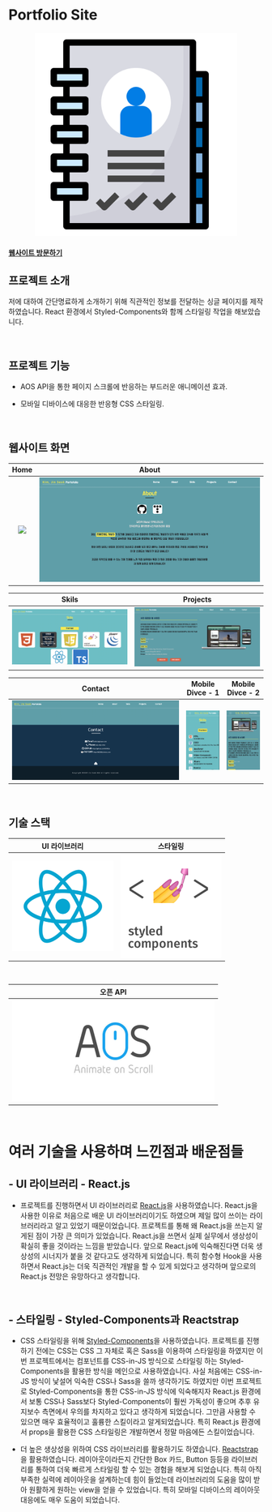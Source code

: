 # Portfolio Site

<p align="center">
  <img src="images/portfolio.png" width="400px">
</p>

#### [웹사이트 방문하기](https://k0502s.github.io/Kim-Jin-Seok-Portfolio)

## 프로젝트 소개

저에 대하여 간단명료하게 소개하기 위해 직관적인 정보를 전달하는 싱글 페이지를 제작하였습니다. React 환경에서 Styled-Components와 함께 스타일링 작업을 해보았습니다.

<br>

## 프로젝트 기능

* AOS API을 통한 페이지 스크롤에 반응하는 부드러운 애니메이션 효과.

* 모바일 디바이스에 대응한 반응형 CSS 스타일링.

<br>

## 웹사이트 화면

|             Home           |           About           |
| :-------------------------: | :---------------------------: |
| <img src="images/home.png"> | <img src="images/about.png"> |

|            Skils            |            Projects          |
| :---------------------------: | :--------------------------: |
| <img src="images/skils.png"> | <img src="images/projects.png"> |

|             Contact             |          Mobile Divce - 1         |          Mobile Divce - 2       |
| :---------------------------: |  :---------------------------: | :---------------------------: |
| <img src="images/contact.png"> | <img src="images/mobile.png" width="100px"> | <img src="images/mobile2.png" width="100px">  |



<br>

## 기술 스택

|               UI 라이브러리                |                      스타일링                      |
| :----------------------------------------: | :-----------------------------------------------: | 
| <img src="images/React.png" width="200px"> | <img src="images/SC.png" width="200px"> |

<br>

|                오픈 API                  |
|:----------------------------------------------------: |
| <img src="images/aos.png" height="200px"> |

<br>

# 여러 기술을 사용하며 느낀점과 배운점들


## - UI 라이브러리 - React.js

 * 프로젝트를 진행하면서 UI 라이브러리로 [React.js](https://github.com/facebook/react)을 사용하였습니다. React.js을 사용한 이유로 처음으로 배운 UI 라이브러리이기도 하였으며 제일 많이 쓰이는 라이브러리라고 알고 있었기 때문이었습니다. 프로젝트를 통해 왜 React.js을 쓰는지 알게된 점이 가장 큰 의미가 있었습니다. React.js을 쓰면서 실제 실무에서 생상성이 확실히 좋을 것이라는 느낌을 받았습니다. 앞으로 React.js에 익숙해진다면 더욱 생상성의 시너지가 붙을 것 같다고도 생각하게 되었습니다. 특히 함수형 Hook을 사용하면서 React.js는 더욱 직관적인 개발을 할 수 있게 되었다고 생각하며 앞으로의 React.js 전망은 유망하다고 생각합니다.


<br>

## - 스타일링 - Styled-Components과 Reactstrap

* CSS 스타일링을 위해 [Styled-Components](https://github.com/styled-components/styled-components)을 사용하였습니다. 프로젝트를 진행하기 전에는 CSS는 CSS 그 자체로 혹은 Sass을 이용하여 스타일링을 하였지만 이번 프로젝트에서는 컴포넌트를 CSS-in-JS 방식으로 스타일링 하는 Styled-Components을 활용한 방식을 메인으로 사용하였습니다. 사실 처음에는 CSS-in-JS 방식이 낯설어 익숙한 CSS나 Sass을 쓸까 생각하기도 하였지만 이번 프로젝트로 Styled-Components을 통한 CSS-in-JS 방식에 익숙해지자 React.js 환경에서 보통 CSS나 Sass보다 Styled-Components이 훨씬 가독성이 좋으며 추후 유지보수 측면에서 우의를 차지하고 있다고 생각하게 되었습니다. 그만큼 사용할 수 있으면 매우 효율적이고 훌륭한 스킬이라고 알게되었습니다. 특히 React.js 환경에서 props을 활용한 CSS 스타일링은 개발하면서 정말 마음에든 스킬이었습니다.

* 더 높은 생상성을 위하여 CSS 라이브러리를 활용하기도 하였습니다. [Reactstrap](https://reactstrap.github.io)을 활용하였습니다. 레이아웃이라든지 간단한 Box 카드, Button 등등을 라이브러리를 통하여 더욱 빠르게 스타일링 할 수 있는 경험을 해보게 되었습니다. 특히 아직 부족한 실력에 레이아웃을 설계하는데 힘이 들었는데 라이브러리의 도움을 많이 받아 원활하게 원하는 view을 얻을 수 있었습니다. 특히 모바일 디바이스의 레이아웃 대응에도 매우 도움이 되었습니다.

<br>